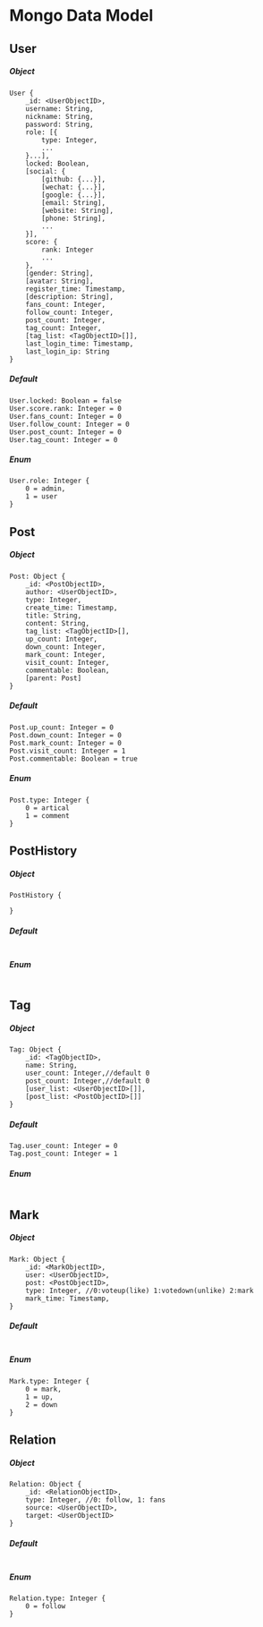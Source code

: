 # Mongo Data Model

## User
##### Object
```
User {
    _id: <UserObjectID>,
    username: String,
    nickname: String,
    password: String,
    role: [{
        type: Integer,
        ...    
    }...],
    locked: Boolean,
    [social: {
        [github: {...}],
        [wechat: {...}],
        [google: {...}],
        [email: String],
        [website: String],
        [phone: String],
        ...
    }],
    score: {
        rank: Integer
        ...
    },
    [gender: String],
    [avatar: String],
    register_time: Timestamp,
    [description: String],
    fans_count: Integer,
    follow_count: Integer,
    post_count: Integer,
    tag_count: Integer,
    [tag_list: <TagObjectID>[]],
    last_login_time: Timestamp,
    last_login_ip: String
}
```
##### Default
```
User.locked: Boolean = false
User.score.rank: Integer = 0
User.fans_count: Integer = 0
User.follow_count: Integer = 0
User.post_count: Integer = 0
User.tag_count: Integer = 0
```
##### Enum
```
User.role: Integer {
    0 = admin,
    1 = user
}
```
## Post
##### Object
```
Post: Object {
    _id: <PostObjectID>,
    author: <UserObjectID>,
    type: Integer,
    create_time: Timestamp,
    title: String,
    content: String,
    tag_list: <TagObjectID>[],
    up_count: Integer,
    down_count: Integer,
    mark_count: Integer,
    visit_count: Integer,
    commentable: Boolean,
    [parent: Post]
}
```
##### Default
```
Post.up_count: Integer = 0
Post.down_count: Integer = 0
Post.mark_count: Integer = 0
Post.visit_count: Integer = 1
Post.commentable: Boolean = true
```
##### Enum
```
Post.type: Integer {
    0 = artical
    1 = comment
}
```
## PostHistory
##### Object
```
PostHistory {

}
```
##### Default
```
```
##### Enum
```
```
## Tag
##### Object
```
Tag: Object {
    _id: <TagObjectID>,
    name: String,
    user_count: Integer,//default 0
    post_count: Integer,//default 0
    [user_list: <UserObjectID>[]],
    [post_list: <PostObjectID>[]]
}
```
##### Default
```
Tag.user_count: Integer = 0
Tag.post_count: Integer = 1
```
##### Enum
```
```
## Mark
##### Object
```
Mark: Object {
    _id: <MarkObjectID>,
    user: <UserObjectID>,
    post: <PostObjectID>,
    type: Integer, //0:voteup(like) 1:votedown(unlike) 2:mark
    mark_time: Timestamp,
}
```
##### Default
```
```
##### Enum
```
Mark.type: Integer {
    0 = mark,
    1 = up,
    2 = down
}
```
## Relation
##### Object
```
Relation: Object {
    _id: <RelationObjectID>,
    type: Integer, //0: follow, 1: fans
    source: <UserObjectID>,
    target: <UserObjectID>
}
```
##### Default
```
```
##### Enum
```
Relation.type: Integer {
    0 = follow
}
```
